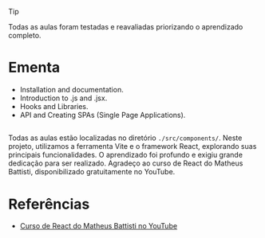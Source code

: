 > [!TIP]
> Todas as aulas foram testadas e reavaliadas priorizando o aprendizado completo.

# Ementa

- Installation and documentation.
- Introduction to .js and .jsx.
- Hooks and Libraries.
- API and Creating SPAs (Single Page Applications).

## 

Todas as aulas estão localizadas no diretório `./src/components/`. Neste projeto, utilizamos a ferramenta Vite e o framework React, explorando suas principais funcionalidades. O aprendizado foi profundo e exigiu grande dedicação para ser realizado. Agradeço ao curso de React do Matheus Battisti, disponibilizado gratuitamente no YouTube.

# Referências

- [Curso de React do Matheus Battisti no YouTube](https://youtube.com/playlist?list=PLnDvRpP8BneyVA0SZ2okm-QBojomniQVO&si=psRIn-3SXO2wHn2G)
